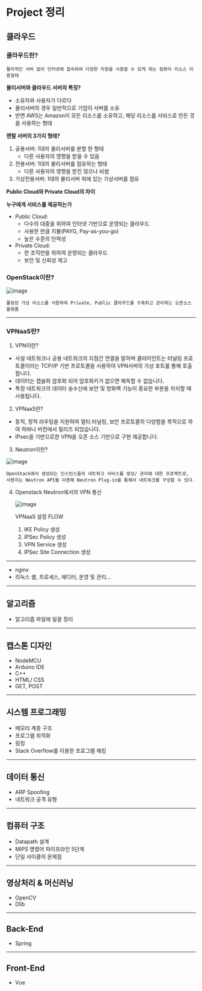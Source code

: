 # Project 정리

## 클라우드

### 클라우드란?

`물리적인 서버 없이 인터넷에 접속하여 다양한 자원을 사용할 수 있게 하는 컴퓨터 리소스 이용형태`

**물리서버와 클라우드 서버의 특징?**

- 소유자와 사용자가 다르다
- 물리서버의 경우 일반적으로 기업이 서버를 소유
- 반면 AWS는 Amazon이 모든 리소스를 소유하고, 해당 리소스를 서비스로 만든 것을 사용하는 형태

**렌탈 서버의 3가지 형태?**

1. 공용서버: 1대의 물리서버를 분할 한 형태
   - 다른 사용자의 영향을 받을 수 있음
2. 전용서버: 1대의 물리서버를 점유하는 형태
   - 다른 사용자의 영향을 받진 않으나 비쌈
3. 가상전용서버: 1대의 물리서버 위에 있는 가상서버를 점유

**Public Cloud와 Private Cloud의 차이**

**누구에게 서비스를 제공하는가**

- Public Cloud:
  - 다수의 대중을 위하여 인터넷 기반으로 운영되는 클라우드
  - 사용한 만큼 지불(PAYG, Pay-as-you-go)
  - 높은 수준의 탄력성
- Private Cloud:
  - 한 조직만을 위하여 운영되는 클라우드
  - 보안 및 신뢰성 제고

### OpenStack이란?

![image](https://user-images.githubusercontent.com/55429912/120616946-9e999000-c494-11eb-8fcd-89041c5942fe.png)

`풀링된 가상 리소스를 사용하여 Private, Public 클라우드를 구축하고 관리하는 오픈소스 플랫폼`

---

### VPNaaS란?

1. VPN이란?

- 사설 네트워크나 공용 네트워크의 지점간 연결을 말하며 클라이언트는 터널링 프로토콜이라는 TCP/IP 기반 프로토콜을 사용하여 VPN서버의 가상 포트를 통해 호출합니다.
- 데이터는 캡슐화 암호화 되어 암호화키가 없으면 해독할 수 없습니다.
- 특정 네트워크의 데이터 송수신에 보안 및 방화벽 기능이 중요한 부분을 차지할 때 사용됩니다.

2. VPNaaS란?

- 동적, 정적 라우팅을 지원하여 멀티 터널링, 보안 프로토콜의 다양함을 목적으로 하여 하바나 버전에서 릴리즈 되었습니다.
- IPsec을 기반으로한 VPN을 오픈 소스 기반으로 구현 제공합니다.

3. Neutron이란?

![image](https://user-images.githubusercontent.com/55429912/120623806-05ba4300-c49b-11eb-8490-66567235a03b.png)

`OpenStack에서 생성되는 인스턴스들의 네트워크 서비스를 생성/ 관리에 대한 프로젝트로, 사용자는 Neutron API를 이용해 Neutron Plug-in을 통해서 네트워크를 구성할 수 있다.`

4. Openstack Neutron에서의 VPN 통신

   ![image](https://user-images.githubusercontent.com/55429912/120620525-03a2b500-c498-11eb-8179-980993cbf7b5.png)

   VPNaaS 설정 FLOW

   1. IKE Policy 생성
   2. IPSec Policy 생성
   3. VPN Service 생성
   4. IPSec Site Connection 생성

---

- nginx
- 리눅스 셸, 프로세스, 에디터, 운영 및 관리...

---

## 알고리즘

- 알고리즘 파일에 일괄 정리

---

## 캡스톤 디자인

- NodeMCU
- Arduino IDE
- C++
- HTML/ CSS
- GET, POST

---

## 시스템 프로그래밍

- 메모리 계층 구조
- 프로그램 최적화
- 링킹
- Stack Overflow를 이용한 프로그램 해킹

---

## 데이터 통신

- ARP Spoofing
- 네트워크 공격 유형

---

## 컴퓨터 구조

- Datapath 설계
- MIPS 명령어 파이프라인 5단계
- 단일 사이클의 문제점

---

## 영상처리 & 머신러닝

- OpenCV
- Dlib

---

## Back-End

- Spring

---

## Front-End

- Vue
